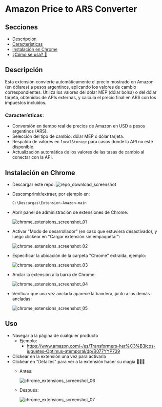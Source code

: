 ﻿# Amazon Price to ARS Converter

## Secciones

 - [Descripción](#descripción)
 - [Características](#características)
 - [Instalación en Chrome](#instalación-en-chrome)
 - [¿Cómo se usa? 🚀](#uso)

## Descripción

Esta extensión convierte automáticamente el precio mostrado en Amazon (en dólares) a pesos argentinos, aplicando los valores de cambio correspondientes. Utiliza los valores del dólar MEP (dólar bolsa) o del dólar tarjeta, obtenidos de APIs externas, y calcula el precio final en ARS con los impuestos incluidos.

### Características:

- Conversión en tiempo real de precios de Amazon en USD a pesos argentinos (ARS).
- Selección del tipo de cambio: dólar MEP o dólar tarjeta.
- Respaldo de valores en `localStorage` para casos donde la API no esté disponible.
- Actualización automática de los valores de las tasas de cambio al conectar con la API.


## Instalación en Chrome

- Descargar este repo:
   ![repo_download_screenshot](/Docs/Chrome_setup/images/repo_download.png)

- Descomprimir/extraer, por ejemplo en:
    ```bash
    C:\Descargas\Extension-Amazon-main
    ```

- Abrir panel de administración de extensiones de Chrome:

   ![chrome_extensions_screenshot_01](/Docs/Chrome_setup/images/chrome_extensions_01.png)

- Activar "Modo de desarrollador" (en caso que estuviera desactivado), y luego clickear en "Cargar extensión sin empaquetar":

   ![chrome_extensions_screenshot_02](/Docs/Chrome_setup/images/chrome_extensions_02.png)

- Especificar la ubicación de la carpeta "Chrome" extraída, ejemplo:

   ![chrome_extensions_screenshot_03](/Docs/Chrome_setup/images/chrome_extensions_03.png)

- Anclar la extensión a la barra de Chrome:

   ![chrome_extensions_screenshot_04](/Docs/Chrome_setup/images/chrome_extensions_04.png)

- Verificar que una vez anclada aparece la bandera, 
junto a las demás ancladas:

   ![chrome_extensions_screenshot_05](/Docs/Chrome_setup/images/chrome_extensions_05.png)


## Uso

- Navegar a la página de cualquier producto
    - Ejemplo:
        - https://www.amazon.com/-/es/Transformers-her%C3%B3icos-juguetes-Optimus-atemporal/dp/B077YYP739
- Clickear en la extensión una vez para activarla
- Clickear en "Detalles" para ver a la extensión hacer su magia 🧙🏻‍♀️
    - Antes:

       ![chrome_extensions_screenshot_06](/Docs/Chrome_setup/images/chrome_extensions_06.png)

    - Después:

       ![chrome_extensions_screenshot_07](/Docs/Chrome_setup/images/chrome_extensions_07.png)
